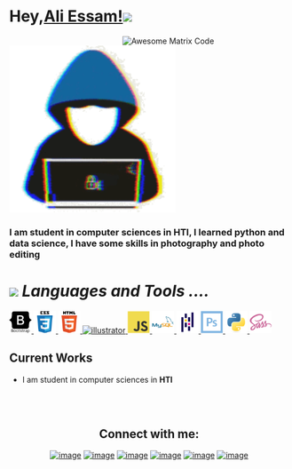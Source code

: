 
# Hey,[Ali Essam!](https://github.com/ali-essam2002)<img src="https://media.giphy.com/media/hvRJCLFzcasrR4ia7z/giphy.gif" width="25px">
<img src = 'https://github.com/MarikIshtar007/MarikIshtar007/blob/master/images/matrix.gif' alt = 'Awesome Matrix Code' align='right' width="300"/>
<img src="https://github.com/0xAbdulKhalid/0xAbdulKhalid/raw/main/assets/mdImages/about_me.gif" width="300" height="300"/>



</br>

### I am student in computer sciences in HTI, I learned python and data science, I have some skills in photography and photo editing


# <img src="https://media.giphy.com/media/iY8CRBdQXODJSCERIr/giphy.gif" width="100">&nbsp;***Languages and Tools ....***
 
<div>
<p align="left"> <a href="https://getbootstrap.com" target="_blank" rel="noreferrer">
    <img src="https://raw.githubusercontent.com/devicons/devicon/master/icons/bootstrap/bootstrap-plain-wordmark.svg"
      alt="bootstrap" width="40" height="40" /> </a> <a href="https://www.cprogramming.com/" target="_blank"
    rel="noreferrer">  <img
      src="https://raw.githubusercontent.com/devicons/devicon/master/icons/css3/css3-original-wordmark.svg" alt="css3"
      width="40" height="40" /> </a> <a href="https://www.w3.org/html/" target="_blank" rel="noreferrer"> <img
      src="https://raw.githubusercontent.com/devicons/devicon/master/icons/html5/html5-original-wordmark.svg"
      alt="html5" width="40" height="40" /> </a> <a href="https://www.adobe.com/in/products/illustrator.html"
    target="_blank" rel="noreferrer"> <img
      src="https://www.vectorlogo.zone/logos/adobe_illustrator/adobe_illustrator-icon.svg" alt="illustrator" width="40"
      height="40" />  </a> <a href="https://developer.mozilla.org/en-US/docs/Web/JavaScript" target="_blank"
    rel="noreferrer"> <img
      src="https://raw.githubusercontent.com/devicons/devicon/master/icons/javascript/javascript-original.svg"
      alt="javascript" width="40" height="40" />  <img
      src="https://raw.githubusercontent.com/devicons/devicon/master/icons/mysql/mysql-original-wordmark.svg"
      alt="mysql" width="40" height="40" /> </a> </a>  <a href="https://pandas.pydata.org/" target="_blank" rel="noreferrer">
    <img
      src="https://raw.githubusercontent.com/devicons/devicon/2ae2a900d2f041da66e950e4d48052658d850630/icons/pandas/pandas-original.svg"
      alt="pandas" width="40" height="40" /> </a> <a href="https://www.photoshop.com/en" target="_blank"
    rel="noreferrer"> <img
      src="https://raw.githubusercontent.com/devicons/devicon/master/icons/photoshop/photoshop-line.svg" alt="photoshop"
      width="40" height="40" /> </a> <a href="https://www.python.org" target="_blank" rel="noreferrer"> <img
      src="https://raw.githubusercontent.com/devicons/devicon/master/icons/python/python-original.svg" alt="python"
      width="40" height="40" /> </a> <img
      src="https://raw.githubusercontent.com/devicons/devicon/master/icons/sass/sass-original.svg" alt="sass" width="40"
      height="40" /> </a> </p>

</div>





	
	
	

 
## Current Works
 * I am student in computer sciences in **HTI**

</br>
</br>


<h2 align="center">Connect with me:</h2>
<div align="center">

[![image](https://img.shields.io/badge/LinkedIn-0077B5?style=for-the-badge&logo=linkedin&logoColor=white)](https://www.linkedin.com/in/ali-essam-8196561bb)
[![image](https://img.shields.io/badge/Instagram-E4405F?style=for-the-badge&logo=instagram&logoColor=white)](https://www.instagram.com/aly_essam2002/)
[![image](https://img.shields.io/badge/Twitter-1DA1F2?style=for-the-badge&logo=twitter&logoColor=white)](https://twitter.com/Ali_Essam2002?t=BXCyfDImVPYhuj-ovBFyVw&s=09)
[![image](https://img.shields.io/badge/Gmail-D14836?style=for-the-badge&logo=gmail&logoColor=white)](essamabdelhakimeg@gmail.com)
[![image](https://img.shields.io/badge/-Behance-blue?style=for-the-badge&logo=behance&logoColor=white)](https://www.behance.net/alyessam)
[![image](https://img.shields.io/badge/Facebook-1877F2?style=for-the-badge&logo=facebook&logoColor=white)](https://www.facebook.com/aly.essam.967)
  
</div>
